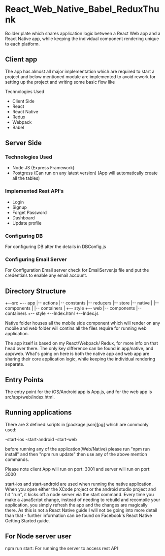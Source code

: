 # React_Web_Native_Babel_ReduxThunk


Boilder plate which shares application logic between a React Web app and a React Native app, while keeping the individual component rendering unique to each platform.



## Client app

The app has almost all major implementation which are required to start a project and below mentioned module are implemented to avoid rework for setting up the project and writing some basic flow like 


Technologies Used
- Client Side 
- React
- React Native
- Redux
- Webpack
- Babel

## Server Side 

### Technologies Used

- Node JS  (Express Framework)
- Postgress (Can run on any latest version) (App will automatically create all the tables)

### Implemented Rest API's

- Login 
- Signup
- Forget Password 
- Dashboard 
- Update profile

### Configuring DB
For configuring DB alter the details in DBConfig.js

### Configuring Email Server
For Configuration Email server check for EmailServer.js file and put the credentials to enable any email account.




## Directory Structure

+--src
   +-- app
      |-- actions
      |-- constants
      |-- reducers
      |-- store
      |-- native
      |   |-- components
      |   |-- containers
      |   +-- style
      +-- web
          |-- components
          |-- containers
          +-- style
    +--Index.html
    +--Index.js


Native folder houses all the mobile side component which will render on any mobile and web folder will contins all the files require for running web application.

The app itself is based on my React/Webpack/ Redux, for more info on that head over there. The only key difference can be found in app/native, and app/web. What's going on here is both the native app and web app are sharing their core application logic, while keeping the individual rendering separate.


## Entry Points

The entry point for the iOS/Android app is App.js, and for the web app is src/app/web/index.html.


## Running applications 

There are 3 defined scripts in [package.json][pg] which are commonly used:

-start-ios
-start-android
-start-web


before running any of the application(Web/Native) please run  "npm run install" and then "npm run update" then use any of the above mention commands. 

Please note client App will run on port: 3001 and server will run on port: 3000


start-ios and start-android are used when running the native application. When you open either the XCode project or the android studio project and hit "run", it kicks off a node server via the start command. Every time you make a JavaScript change, instead of needing to rebuild and recompile your application, you simply refresh the app and the changes are magically there. As this is not a React Native guide I will not be going into more detail than that - further information can be found on Facebook's React Native Getting Started guide.


## For Node server user 

npm run start: For running the server to access rest API